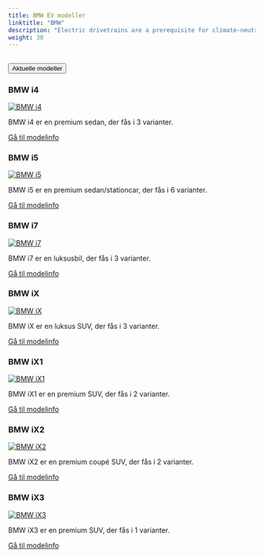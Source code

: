 ```yaml
---
title: BMW EV modeller
linktitle: "BMW"
description: "Electric drivetrains are a prerequisite for climate-neutral mobility of the future. This is why the BMW Group is consistently expanding its range of electric vehicles. As early as 2023, the Group will offer at least one fully electric model in virtually all key segments. "
weight: 30
---
```

<!-- markdownlint-disable MD033 -->
<!-- markdownlint-disable MD010 -->


<div class="accordion" id="accordionPanelsStayOpenExample">
    <div class="accordion-item">
        <h2 class="accordion-header">
            <button class="accordion-button" type="button" data-bs-toggle="collapse" data-bs-target="#panelsStayOpen-collapseOne" aria-expanded="true" aria-controls="panelsStayOpen-collapseOne">
                        Aktuelle modeller
            </button>
        </h2>
        <div id="panelsStayOpen-collapseOne" class="accordion-collapse collapse show">
            <div class="accordion-body">
    <div class="container p-3 mb-4 bg-body-tertiary rounded border">
        <h3>BMW i4</h3>
        <div class="row">
            <div class="col col-12 col-md-6">
                <a href="i4">
                    <img src="https://media.evkx.net/multimedia/models/bmw/i4/i4_edrive40/main_1_st.jpg" class="img-fluid" alt="BMW i4" >
                </a>
            </div>
            <div class="col col-12 col-md-6"><p>
BMW i4 er en premium sedan, der fås i 3 varianter.
</p>
	<a href="i4/" class="btn btn-outline-primary" role="button">Gå til modelinfo</a>
		</div>
	</div>
</div>
    <div class="container p-3 mb-4 bg-body-tertiary rounded border">
        <h3>BMW i5</h3>
        <div class="row">
            <div class="col col-12 col-md-6">
                <a href="i5">
                    <img src="https://media.evkx.net/multimedia/models/bmw/i5/i5_m60_xdrive/main_1_st.jpg" class="img-fluid" alt="BMW i5" >
                </a>
            </div>
            <div class="col col-12 col-md-6"><p>
BMW i5 er en premium sedan/stationcar, der fås i 6 varianter.
</p>
	<a href="i5/" class="btn btn-outline-primary" role="button">Gå til modelinfo</a>
		</div>
	</div>
</div>
    <div class="container p-3 mb-4 bg-body-tertiary rounded border">
        <h3>BMW i7</h3>
        <div class="row">
            <div class="col col-12 col-md-6">
                <a href="i7">
                    <img src="https://media.evkx.net/multimedia/models/bmw/i7/i7_xdrive60/main_1_st.jpg" class="img-fluid" alt="BMW i7" >
                </a>
            </div>
            <div class="col col-12 col-md-6"><p>
BMW i7 er en luksusbil, der fås i 3 varianter.
</p>
	<a href="i7/" class="btn btn-outline-primary" role="button">Gå til modelinfo</a>
		</div>
	</div>
</div>
    <div class="container p-3 mb-4 bg-body-tertiary rounded border">
        <h3>BMW iX</h3>
        <div class="row">
            <div class="col col-12 col-md-6">
                <a href="ix">
                    <img src="https://media.evkx.net/multimedia/models/bmw/ix/ix_xdrive40/main_1_st.jpg" class="img-fluid" alt="BMW iX" >
                </a>
            </div>
            <div class="col col-12 col-md-6"><p>
BMW iX er en luksus SUV, der fås i 3 varianter.
</p>
	<a href="ix/" class="btn btn-outline-primary" role="button">Gå til modelinfo</a>
		</div>
	</div>
</div>
    <div class="container p-3 mb-4 bg-body-tertiary rounded border">
        <h3>BMW iX1</h3>
        <div class="row">
            <div class="col col-12 col-md-6">
                <a href="ix1">
                    <img src="https://media.evkx.net/multimedia/models/bmw/ix1/ix1_xdrive30/main_1_st.jpg" class="img-fluid" alt="BMW iX1" >
                </a>
            </div>
            <div class="col col-12 col-md-6"><p>
BMW iX1 er en premium SUV, der fås i 2 varianter.
</p>
	<a href="ix1/" class="btn btn-outline-primary" role="button">Gå til modelinfo</a>
		</div>
	</div>
</div>
    <div class="container p-3 mb-4 bg-body-tertiary rounded border">
        <h3>BMW iX2</h3>
        <div class="row">
            <div class="col col-12 col-md-6">
                <a href="ix2">
                    <img src="https://media.evkx.net/multimedia/models/bmw/ix2/ix2_xdrive30/main_1_st.jpg" class="img-fluid" alt="BMW iX2" >
                </a>
            </div>
            <div class="col col-12 col-md-6"><p>
BMW iX2 er en premium coupé SUV, der fås i 2 varianter.
</p>
	<a href="ix2/" class="btn btn-outline-primary" role="button">Gå til modelinfo</a>
		</div>
	</div>
</div>
    <div class="container p-3 mb-4 bg-body-tertiary rounded border">
        <h3>BMW iX3</h3>
        <div class="row">
            <div class="col col-12 col-md-6">
                <a href="ix3">
                    <img src="https://media.evkx.net/multimedia/models/bmw/ix3/ix3/main_1_st.jpg" class="img-fluid" alt="BMW iX3" >
                </a>
            </div>
            <div class="col col-12 col-md-6"><p>
BMW iX3 er en premium SUV, der fås i 1 varianter.
</p>
	<a href="ix3/" class="btn btn-outline-primary" role="button">Gå til modelinfo</a>
		</div>
	</div>
</div>
        </div>
    </div>
</div></div>
